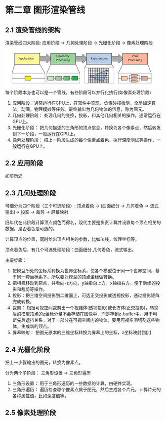 # 第二章 图形渲染管线

## 2.1 渲染管线的架构

渲染管线四大阶段: 应用阶段 -> 几何处理阶段 -> 光栅化阶段 -> 像素处理阶段

![图2.2](img/fg2_2.png)
每个阶段本身也可以是一个管线，有些阶段可以并行化执行(如像素处理阶段)

1. 应用阶段：通常运行在CPU上，在软件中实现，负责碰撞检测，全局加速算法，动画，物理模拟等任务。最终输出为几何物体的信息，称为图元。
2. 几何处理阶段： 处理几何的变换，投影，和其他几何相关的操作，通常运行在GPU上。
3. 光栅化阶段： 把几何描述的三角形的顶点信息，转换为各个像素点，然后转发到下一阶段，一般运行在GPU上。
4. 像素处理阶段： 把上一阶段生成的每个像素点着色，执行深度测试等操作，一般运行在GPU上。

## 2.2 应用阶段

如前所述

## 2.3 几何处理阶段

可细分为四个阶段（三个可选阶段）: 顶点着色 -> (曲面细分 -> 几何着色 -> 流式输出)-> 投影 -> 裁剪 -> 屏幕映射

旧年代在此阶段计算顶点颜色而得名，现代主要是负责计算并设置每个顶点相关的数据，是否着色是可选的。

计算顶点的位置，同时给出顶点相关的参数，比如法线，纹理坐标等。

顶点着色后，有几个可选处理阶段：曲面细分,几何着色，流式输出。

主要步骤：

1. 把模型所处的坐标系转换为世界坐标系，使各个模型位于同一个世界空间，基于同一套坐标系下。所以要对模型的顶点坐标做转换。
2. 把相机移动到原点，并看向-z方向，y轴指向上方，x轴指右方。便于后续的投影和裁剪等操作。
3. 投影：把三维空间投影到二维面上，可选正交投影或透视投影，通过投影矩阵完成转换。
4. 裁剪： 根据可视空间裁剪出一个视锥体(透视投影)或长方体(正交投影)，转换后的模型顶点的z坐标分量不会存储在图像中，而是存到z-buffer中，用于判断先后遮挡关系。对于一部分在可视空间内的物体，要用可视空间切割这些物体，生成新的顶点。
5. 屏幕映射： 把图元原本的三维坐标转换为屏幕上的坐标，z坐标映射到[0,1](OpenGL是[-1,+1])

## 2.4 光栅化阶段

把上一步骤输出的图元，转换为像素点。

分为两个子阶段： 三角形设置 -> 三角形遍历

1. 三角形设置： 用于三角形遍历的一些数据的计算，由硬件实现。
2. 三角形遍历： 遍历检查哪个像素点属于图元，然后生成各个片元，计算片元的各种属性值，比如深度值等。

## 2.5 像素处理阶段
